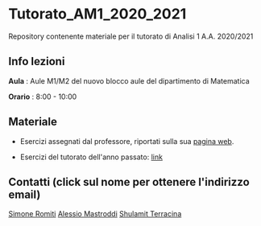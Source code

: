 # Tutorato_AM1_2020_2021

Repository contenente materiale per il tutorato di Analisi 1 A.A. 2020/2021

## Info lezioni

**Aula** : Aule M1/M2 del nuovo blocco aule del dipartimento di Matematica

**Orario** : 8:00 - 10:00

## Materiale

* Esercizi assegnati dal professore, riportati sulla sua [pagina web](http://www.mat.uniroma3.it/users/chierchia/AM110_20_21/AM110_20_21.htm).

* Esercizi del tutorato dell'anno passato: [link](./Tutorato_2019_2020.pdf)

## Contatti (click sul nome per ottenere l'indirizzo email)

[Simone Romiti](simone.romiti.1994@gmail.com)
[Alessio Mastroddi](alessio.mastroddi@uniroma3.it)
[Shulamit Terracina](shu.terracina@stud.uniroma3.it)
